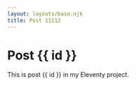 ```yaml
---
layout: layouts/base.njk
title: Post 11112
---
```


# Post {{ id }}

This is post {{ id }} in my Eleventy project.
